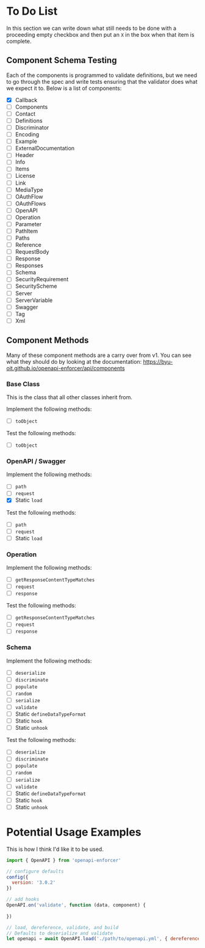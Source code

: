 
# To Do List

In this section we can write down what still needs to be done with a proceeding empty checkbox and then put
an `X` in the box when that item is complete.

## Component Schema Testing

Each of the components is programmed to validate definitions, but we need to go through the spec
and write tests ensuring that the validator does what we expect it to. Below is a list of components:

- [X] Callback
- [ ] Components
- [ ] Contact
- [ ] Definitions
- [ ] Discriminator
- [ ] Encoding
- [ ] Example
- [ ] ExternalDocumentation
- [ ] Header
- [ ] Info
- [ ] Items
- [ ] License
- [ ] Link
- [ ] MediaType
- [ ] OAuthFlow
- [ ] OAuthFlows
- [ ] OpenAPI
- [ ] Operation
- [ ] Parameter
- [ ] PathItem
- [ ] Paths
- [ ] Reference
- [ ] RequestBody
- [ ] Response
- [ ] Responses
- [ ] Schema
- [ ] SecurityRequirement
- [ ] SecurityScheme
- [ ] Server
- [ ] ServerVariable
- [ ] Swagger
- [ ] Tag
- [ ] Xml

## Component Methods

Many of these component methods are a carry over from v1. You can see what they
should do by looking at the documentation: https://byu-oit.github.io/openapi-enforcer/api/components

### Base Class

This is the class that all other classes inherit from.

Implement the following methods:

- [ ] `toObject`

Test the following methods:

- [ ] `toObject`

### OpenAPI / Swagger

Implement the following methods:

- [ ] `path`
- [ ] `request`
- [X] Static `load`

Test the following methods:

- [ ] `path`
- [ ] `request`
- [ ] Static `load`

### Operation

Implement the following methods:

- [ ] `getResponseContentTypeMatches`
- [ ] `request`
- [ ] `response`

Test the following methods:

- [ ] `getResponseContentTypeMatches`
- [ ] `request`
- [ ] `response`

### Schema

Implement the following methods:

- [ ] `deserialize`
- [ ] `discriminate`
- [ ] `populate`
- [ ] `random`
- [ ] `serialize`
- [ ] `validate`
- [ ] Static `defineDataTypeFormat`
- [ ] Static `hook`
- [ ] Static `unhook`

Test the following methods:

- [ ] `deserialize`
- [ ] `discriminate`
- [ ] `populate`
- [ ] `random`
- [ ] `serialize`
- [ ] `validate`
- [ ] Static `defineDataTypeFormat`
- [ ] Static `hook`
- [ ] Static `unhook`

# Potential Usage Examples

This is how I think I'd like it to be used.

```js
import { OpenAPI } from 'openapi-enforcer'

// configure defaults
config({
  version: '3.0.2'
})

// add hooks
OpenAPI.on('validate', function (data, component) {
  
})

// load, dereference, validate, and build
// Defaults to deserialize and validate
let openapi = await OpenAPI.load('./path/to/openapi.yml', { dereference: true, validate: true })
```